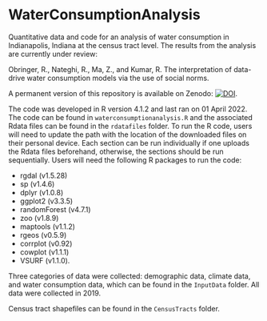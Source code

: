 # WaterConsumptionAnalysis

Quantitative data and code for an analysis of water consumption in Indianapolis, Indiana at the census tract level. The results from the analysis are currently under review:

Obringer, R., Nateghi, R., Ma, Z., and Kumar, R. The interpretation of data-drive water consumption models via the use of social norms.

A permanent version of this repository is available on Zenodo: [![DOI](https://zenodo.org/badge/DOI/10.5281/zenodo.6452575.svg)](https://doi.org/10.5281/zenodo.6452575). 

The code was developed in R version 4.1.2 and last ran on 01 April 2022. The code can be found in `waterconsumptionanalysis.R` and the associated Rdata files can be found in the `rdatafiles` folder. To run the R code, users will need to update the path with the location of the downloaded files on their personal device. Each section can be run individually if one uploads the Rdata files beforehand, otherwise, the sections should be run sequentially. Users will need the following R packages to run the code: 

*   rgdal (v1.5.28)
*   sp (v1.4.6)
*   dplyr (v1.0.8)
*   ggplot2 (v3.3.5)
*   randomForest (v4.7.1)
*   zoo (v1.8.9)
*   maptools (v1.1.2)
*   rgeos (v0.5.9)
*   corrplot (v0.92)
*   cowplot (v1.1.1)
*   VSURF (v1.1.0).

Three categories of data were collected: demographic data, climate data, and water consumption data, which can be found in the `InputData` folder. All data were collected in 2019.

Census tract shapefiles can be found in the `CensusTracts` folder.
